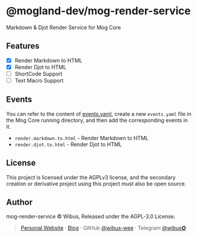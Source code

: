 # @mogland-dev/mog-render-service

Markdown & Djot Render Service for Mog Core

## Features

- [x] Render Markdown to HTML
- [x] Render Djot to HTML
- [ ] ShortCode Support
- [ ] Text Macro Support

## Events

You can refer to the content of [events.yaml](./events.yaml), create a new `events.yaml` file in the Mog Core running directory, and then add the corresponding events in it.

- `render.markdown.to.html` - Render Markdown to HTML
- `render.djot.to.html` - Render Djot to HTML

## License

This project is licensed under the AGPLv3 license, and the secondary creation or derivative project using this project must also be open source.

## Author

mog-render-service © Wibus, Released under the AGPL-3.0 License. 

> [Personal Website](http://iucky.cn/) · [Blog](https://blog.iucky.cn/) · GitHub [@wibus-wee](https://github.com/wibus-wee/) · Telegram [@wibus✪](https://t.me/wibus_wee)
